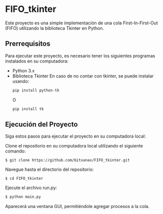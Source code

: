 # FIFO_tkinter
Este proyecto es una simple implementación de una cola First-In-First-Out (FIFO) utilizando la biblioteca Tkinter en Python.

## Prerrequisitos
Para ejecutar este proyecto, es necesario tener los siguientes programas instalados en su computadora:

* Python 3.x
* Biblioteca Tkinter
En caso de no contar con tkinter, se puede instalar usando: 
  ```python
  pip install python-tk
  ```
  O
  ```python
  pip install tk
  ```
  
## Ejecución del Proyecto
Siga estos pasos para ejecutar el proyecto en su computadora local:

Clone el repositorio en su computadora local utilizando el siguiente comando:

```console
$ git clone https://github.com/bitxanax/FIFO_tkinter.git
```
Navegue hasta el directorio del repositorio:
```
$ cd FIFO_tkinter
```
Ejecute el archivo run.py:
```python
$ python main.py
```
Aparecerá una ventana GUI, permitiéndole agregar procesos a la cola.
